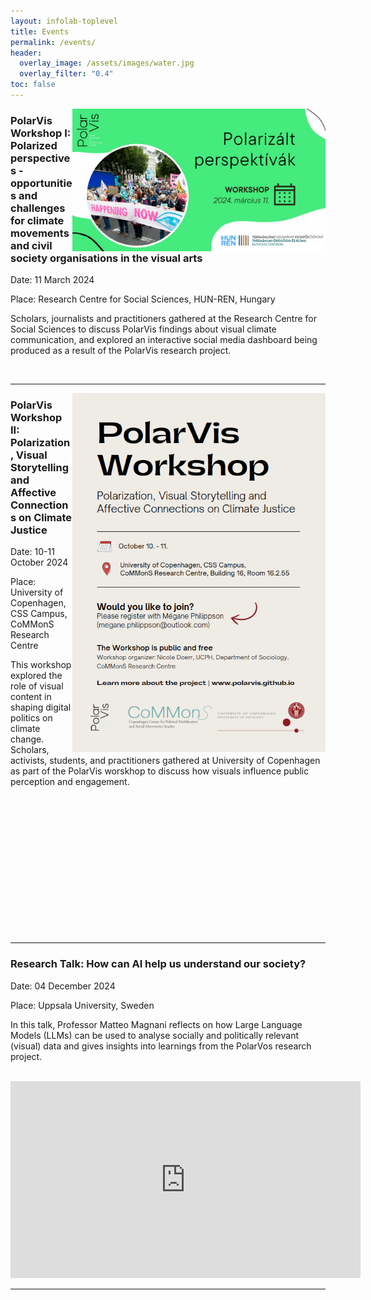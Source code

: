 ```yaml
---
layout: infolab-toplevel
title: Events 
permalink: /events/
header:
  overlay_image: /assets/images/water.jpg
  overlay_filter: "0.4"
toc: false
---
```



<img align="right" width="405" src="/assets/images/workshop2.jpg" />

### PolarVis Workshop I: Polarized perspectives - opportunities and challenges for climate movements and civil society organisations in the visual arts

Date: 11 March 2024 

Place:  Research Centre for Social Sciences, HUN-REN, Hungary 

Scholars, journalists and practitioners gathered at the Research Centre for Social Sciences to discuss PolarVis findings about visual climate communication, and explored an interactive social media dashboard being produced as a result of the PolarVis research project.


<br />

<hr/> <!-- Adds a horizontal line -->

<img align="right" width="405" src="/assets/images/workshop1.PNG" />

### PolarVis Workshop II: Polarization, Visual Storytelling and Affective Connections on Climate Justice


Date: 10-11 October 2024

Place: University of Copenhagen, CSS Campus, CoMMonS Research Centre

This workshop explored the role of visual content in shaping digital politics on climate change. Scholars, activists, students, and practitioners gathered at University of Copenhagen as part of the PolarVis worskhop to discuss how visuals influence public perception and engagement.

<br />
<br />
<br />
<br />
<br />
<br />
<br />
<br />
<br />
<br />
<br />
<br />
<br />



<hr/> <!-- Adds a horizontal line -->


### Research Talk:  How can AI help us understand our society? 

Date: 04 December 2024 

Place: Uppsala University, Sweden

In this talk, Professor Matteo Magnani reflects on how Large Language Models (LLMs) can be used to analyse socially and politically relevant (visual) data and gives insights into learnings from the PolarVos research project.

<br />

<iframe width="560" height="315" src="https://www.youtube.com/embed/0ZPvZHxT-U4?si=nY0HPNVZcp9EBA31" title="YouTube video player" frameborder="0" allow="accelerometer; autoplay; clipboard-write; encrypted-media; gyroscope; picture-in-picture; web-share" referrerpolicy="strict-origin-when-cross-origin" allowfullscreen></iframe>


<hr/> <!-- Adds a horizontal line -->


